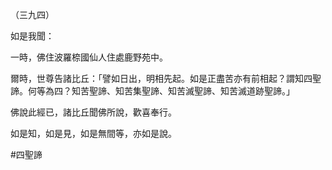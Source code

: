 （三九四）

如是我聞：

一時，佛住波羅㮈國仙人住處鹿野苑中。

爾時，世尊告諸比丘：「譬如日出，明相先起。如是正盡苦亦有前相起？謂知四聖諦。何等為四？知苦聖諦、知苦集聖諦、知苦滅聖諦、知苦滅道跡聖諦。」

佛說此經已，諸比丘聞佛所說，歡喜奉行。

如是知，如是見，如是無間等，亦如是說。




#四聖諦
